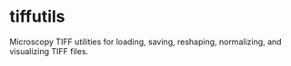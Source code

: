 # tiffutils

Microscopy TIFF utilities for loading, saving, reshaping, normalizing, and visualizing TIFF files.